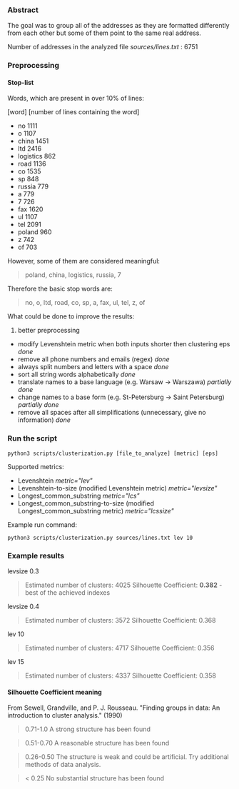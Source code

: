 ### Abstract
The goal was to group all of the addresses as they are formatted differently from each other
but some of them point to the same real address.

Number of addresses in the analyzed file *sources/lines.txt* : 6751

### Preprocessing
#### Stop-list
Words, which are present in over 10% of lines:

[word] [number of lines containing the word]
- no 1111
- o 1107
- china 1451
- ltd 2416
- logistics 862
- road 1136
- co 1535
- sp 848
- russia 779
- a 779
- 7 726
- fax 1620
- ul 1107
- tel 2091
- poland 960
- z 742
- of 703

However, some of them are considered meaningful:

> poland, china, logistics, russia, 7

Therefore the basic stop words are:

> no, o, ltd, road, co, sp, a, fax, ul, tel, z, of

What could be done to improve the results:
1. better preprocessing
  - modify Levenshtein metric when both inputs shorter then clustering eps *done*
  - remove all phone numbers and emails (regex) *done*
  - always split numbers and letters with a space *done*
  - sort all string words alphabetically *done*
  - translate names to a base language (e.g. Warsaw -> Warszawa) *partially done*
  - change names to a base form (e.g. St-Petersburg -> Saint Petersburg) *partially done*
  - remove all spaces after all simplifications (unnecessary, give no information) *done*

### Run the script
```
python3 scripts/clusterization.py [file_to_analyze] [metric] [eps]
```
Supported metrics:
- Levenshtein *metric="lev"*
- Levenshtein-to-size (modified Levenshtein metric) *metric="levsize"*
- Longest_common_substring *metric="lcs"*
- Longest_common_substring-to-size (modified Longest_common_substring metric) *metric="lcssize"*

Example run command:
```
python3 scripts/clusterization.py sources/lines.txt lev 10
```


### Example results

levsize 0.3
> Estimated number of clusters: 4025
> Silhouette Coefficient: **0.382** - best of the achieved indexes

levsize 0.4
> Estimated number of clusters: 3572
> Silhouette Coefficient: 0.368

lev 10
> Estimated number of clusters: 4717
Silhouette Coefficient: 0.356

lev 15
> Estimated number of clusters: 4337
> Silhouette Coefficient: 0.358

#### Silhouette Coefficient meaning
From Sewell, Grandville, and P. J. Rousseau. "Finding groups in data: An introduction to cluster analysis." (1990)

> 0.71-1.0
A strong structure has been found

> 0.51-0.70
A reasonable structure has been found

> 0.26-0.50
The structure is weak and could be artificial. Try additional methods of data analysis.

> < 0.25
No substantial structure has been found
